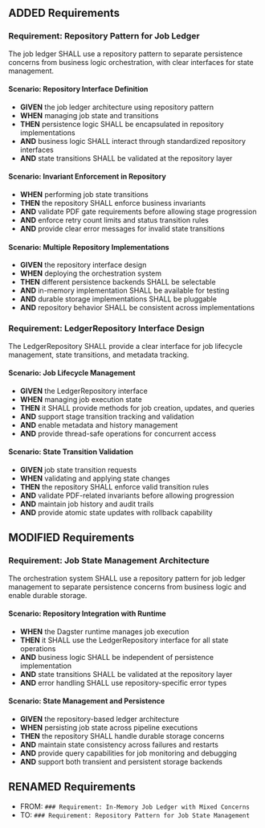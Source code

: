 ## ADDED Requirements

### Requirement: Repository Pattern for Job Ledger

The job ledger SHALL use a repository pattern to separate persistence concerns from business logic orchestration, with clear interfaces for state management.

#### Scenario: Repository Interface Definition

- **GIVEN** the job ledger architecture using repository pattern
- **WHEN** managing job state and transitions
- **THEN** persistence logic SHALL be encapsulated in repository implementations
- **AND** business logic SHALL interact through standardized repository interfaces
- **AND** state transitions SHALL be validated at the repository layer

#### Scenario: Invariant Enforcement in Repository

- **WHEN** performing job state transitions
- **THEN** the repository SHALL enforce business invariants
- **AND** validate PDF gate requirements before allowing stage progression
- **AND** enforce retry count limits and status transition rules
- **AND** provide clear error messages for invalid state transitions

#### Scenario: Multiple Repository Implementations

- **GIVEN** the repository interface design
- **WHEN** deploying the orchestration system
- **THEN** different persistence backends SHALL be selectable
- **AND** in-memory implementation SHALL be available for testing
- **AND** durable storage implementations SHALL be pluggable
- **AND** repository behavior SHALL be consistent across implementations

### Requirement: LedgerRepository Interface Design

The LedgerRepository SHALL provide a clear interface for job lifecycle management, state transitions, and metadata tracking.

#### Scenario: Job Lifecycle Management

- **GIVEN** the LedgerRepository interface
- **WHEN** managing job execution state
- **THEN** it SHALL provide methods for job creation, updates, and queries
- **AND** support stage transition tracking and validation
- **AND** enable metadata and history management
- **AND** provide thread-safe operations for concurrent access

#### Scenario: State Transition Validation

- **GIVEN** job state transition requests
- **WHEN** validating and applying state changes
- **THEN** the repository SHALL enforce valid transition rules
- **AND** validate PDF-related invariants before allowing progression
- **AND** maintain job history and audit trails
- **AND** provide atomic state updates with rollback capability

## MODIFIED Requirements

### Requirement: Job State Management Architecture

The orchestration system SHALL use a repository pattern for job ledger management to separate persistence concerns from business logic and enable durable storage.

#### Scenario: Repository Integration with Runtime

- **WHEN** the Dagster runtime manages job execution
- **THEN** it SHALL use the LedgerRepository interface for all state operations
- **AND** business logic SHALL be independent of persistence implementation
- **AND** state transitions SHALL be validated at the repository layer
- **AND** error handling SHALL use repository-specific error types

#### Scenario: State Management and Persistence

- **GIVEN** the repository-based ledger architecture
- **WHEN** persisting job state across pipeline executions
- **THEN** the repository SHALL handle durable storage concerns
- **AND** maintain state consistency across failures and restarts
- **AND** provide query capabilities for job monitoring and debugging
- **AND** support both transient and persistent storage backends

## RENAMED Requirements

- FROM: `### Requirement: In-Memory Job Ledger with Mixed Concerns`
- TO: `### Requirement: Repository Pattern for Job State Management`
